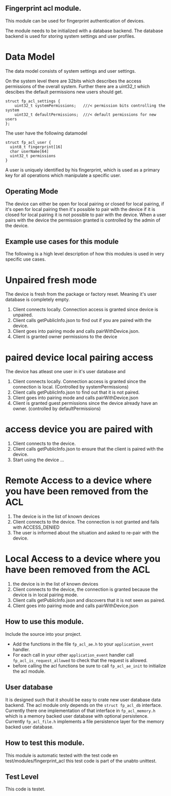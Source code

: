 ## Fingerprint acl module.

This module can be used for fingerprint authentication of devices.

The module needs to be initialized with a database backend. The
database backend is used for storing system settings and user profiles.

# Data Model

The data model consists of system settings and user settings. 

On the system level there are 32bits which describes the access
permissions of the overall system. Further there are a uint32_t which
descibes the default permissions new users should get.

```
struct fp_acl_settings {
    uint32_t systemPermissions;   ///< permission bits controlling the system
    uint32_t defaultPermissions;  ///< default permissions for new users
};
```

The user have the following datamodel
```
struct fp_acl_user {
  uint8_t fingerprint[16]
  char userName[64]
  uint32_t permissions
}
```

A user is uniquely identified by his fingerprint, which is used as a
primary key for all operations which manipulate a specific user.

## Operating Mode

The device can either be open for local pairing or closed for local
pairing, if it's open for local pairing then it's possible to pair
with the device if it is closed for local pairing it is not possible
to pair with the device. When a user pairs with the device the
permission granted is controlled by the admin of the device.

## Example use cases for this module

The following is a high level description of how this modules is used
in very specific use cases.

# Unpaired fresh mode

The device is fresh from the package or factory reset. Meaning it's
user database is completely empty.

1. Client connects locally. Connection access is granted since device is unpaired.
2. Client calls getPublicInfo.json to find out if you are paired with the device.
3. Client goes into pairing mode and calls pairWithDevice.json.
4. Client is granted owner permissions to the device


# paired device local pairing access

The device has atleast one user in it's user database and 

1. Client connects locally. Connection access is granted since the connection is local. (Controlled by systemPermissions)
2. Client calls getPublicInfo.json to find out that it is not paired.
3. Client goes into pairing mode and calls pairWithDevice.json
4. Client is granted guest permissions since the device already have an owner. (controlled by defaultPermissions)

# access device you are paired with

1. Client connects to the device.
2. Client calls getPublicInfo.json to ensure that the client is paired with the device.
3. Start using the device ...

# Remote Access to a device where you have been removed from the ACL
1. The device is in the list of known devices
2. Client connects to the device. The connection is not granted and fails with ACCESS_DENIED
3. The user is informed about the situation and asked to re-pair with the device.

# Local Access to a device where you have been removed from the ACL
1. the device is in the list of known devices
2. Client connects to the device, the connection is granted because the device is in local pairing mode.
3. Client calls getPublicInfo.json and discovers that it is not seen as paired.
4. Client goes into pairing mode and calls pairWithDevice.json

## How to use this module.

Include the source into your project.
  * Add the functions in the file ```fp_acl_ae.h``` to your ```application_event``` handler.
  * For each call in your other ```application_event``` handler call
    ```fp_acl_is_request_allowed``` to check that the request is
    allowed.
  * before calling the acl functions be sure to call ```fp_acl_ae_init``` to initialize the acl module.


## User database

It is designed such that it should be easy to crate new user database data
backend. The acl module only depends on the ```struct fp_acl_db```
interface. Currently there one implementation of that interface in
```fp_acl_memory.h``` which is a memory backed user database with
optional persistence. Currently ```fp_acl_file.h``` implements a file
persistence layer for the memory backed user database.

## How to test this module.

This module is automatic tested with the test code en
test/modules/fingerprint_acl this test code is part of the unabto
unittest.

## Test Level

This code is testet.
